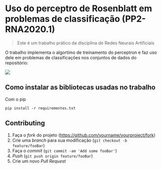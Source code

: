 # Uso do perceptro de Rosenblatt em problemas de classificação (PP2-RNA2020.1)
> Este é um trabalho prático da disciplina de Redes Neurais Artificiais

O trabalho implementa o algortimo de treinamento do perceptron e faz uso dele em problemas de classificações nos conjuntos de dados do repositório:

![](../s/datasets.png)

## Como instalar as bibliotecas usadas no trabalho

Com o pip

```
pip install -r requirementes.txt
```

## Contributing
1. Faça o _fork_ do projeto (<https://github.com/yourname/yourproject/fork>)
2. Crie uma _branch_ para sua modificação (`git checkout -b feature/fooBar`)
3. Faça o _commit_ (`git commit -am 'Add some fooBar'`)
4. _Push_ (`git push origin feature/fooBar`)
5. Crie um novo _Pull Request_
